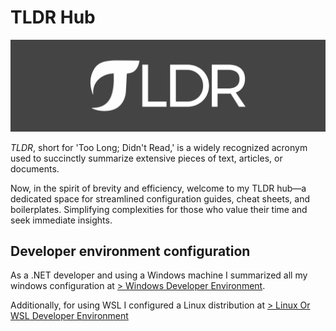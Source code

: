 # TLDR Hub

<img alt="Awesome GitHub Profile Readme" src="./assets/img/tldr-logo.jpg"> </img>

*TLDR*, short for 'Too Long; Didn't Read,' is a widely recognized acronym used to succinctly summarize extensive pieces of text, articles, or documents.

Now, in the spirit of brevity and efficiency, welcome to my TLDR hub—a dedicated space for streamlined configuration guides, cheat sheets, and boilerplates. Simplifying complexities for those who value their time and seek immediate insights.

## Developer environment configuration
As a .NET developer and using a Windows machine I summarized all my windows configuration at [> Windows Developer Environment](/win-developer-env/README.md).

Additionally, for using WSL I configured a Linux distribution at [> Linux Or WSL Developer Environment](/linux-developer-env/README.md)
